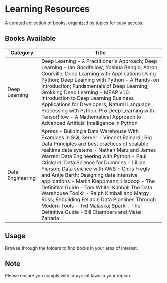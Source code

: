 # Learning Resources

A curated collection of books, organized by topics for easy access.

## Books Available

| Category | Title |
|----------|---------------|
| Deep Learning | Deep Learning - A Practitioner's Approach; Deep Learning - Ian Goodfellow, Yoshua Bengio, Aaron Courville; Deep Learning with Applications Using Python; Deep Learning with Python - A Hands-on Introduction; Fundamentals of Deep Learning; Grokking Deep Learning - MEAP v10; Introduction to Deep Learning Business Applications for Developers; Natural Language Processing with Python; Pro Deep Learning with TensorFlow - A Mathematical Approach to Advanced Artificial Intelligence in Python |
| Data Engineering | Apress - Building a Data Warehouse With Examples in SQL Server - Vincent Rainardi; Big Data Principles and best practices of scalable realtime data systems - Nathan Marz and James Warren; Data Engineering with Python - Paul Crickard; Data Science for Dummies - Lillian Pierson; Data science with AWS - Chris Fregly and Antje Barth; Designing data intensive applications - Martin Kleppmann; Hadoop - The Definitive Guide - Tom White; Kimball The Data Warehouse Toolkit - Ralph Kimball and Margy Ross; Rebuilding Reliable Data Pipelines Through Modern Tools - Ted Malaska; Spark - The Definitive Guide - Bill Chambers and Matei Zaharia |


## Usage

Browse through the folders to find books in your area of interest.

## Note

Please ensure you comply with copyright laws in your region.
